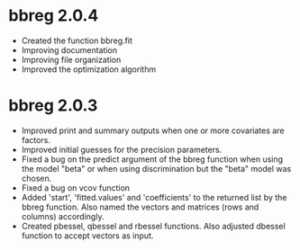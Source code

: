 # bbreg 2.0.4

* Created the function bbreg.fit
* Improving documentation
* Improving file organization
* Improved the optimization algorithm

# bbreg 2.0.3

* Improved print and summary outputs when one or more covariates are factors.
* Improved initial guesses for the precision parameters.
* Fixed a bug on the predict argument of the bbreg function when using the model "beta" or when using discrimination but the "beta" model was chosen.
* Fixed a bug on vcov function
* Added 'start', 'fitted.values' and 'coefficients' to the returned list by the bbreg function. Also named the vectors and matrices (rows and columns) accordingly.
* Created pbessel, qbessel and rbessel functions. Also adjusted dbessel function to accept vectors as input.

